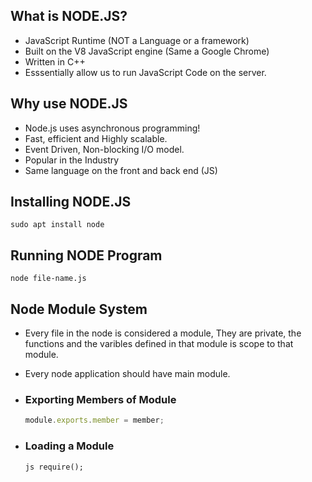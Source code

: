 ## What is NODE.JS?

* JavaScript Runtime (NOT a Language or a framework)
* Built on the V8 JavaScript engine (Same a Google Chrome)
* Written in C++
* Esssentially allow us to run JavaScript Code on the server.

## Why use NODE.JS

* Node.js uses asynchronous programming!
* Fast, efficient and Highly scalable.
* Event Driven, Non-blocking I/O model.
* Popular in the Industry
* Same language on the front and back end (JS)

## Installing NODE.JS

``` sudo apt install node ```

## Running NODE Program

``` node file-name.js ```

## Node Module System

* Every file in the node is considered a module, They are private, the functions and the varibles defined in that module is scope to that module.
* Every node application should have main module.

* ### Exporting Members of Module 

  ```js
  module.exports.member = member;
  ```
  
* ### Loading a Module

  ```js require(); ```
